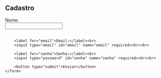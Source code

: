 <!DOCTYPE html>
<html lang="pt-br">
<head>
    <meta charset="UTF-8">
    <title>Formulário de Cadastro</title>
</head>
<body>
    <h2>Cadastro</h2>
    <form action="#" method="post">
        <label for="nome">Nome:</label><br>
        <input type="text" id="nome" name="nome" required><br><br>

        <label for="email">Email:</label><br>
        <input type="email" id="email" name="email" required><br><br>

        <label for="senha">Senha:</label><br>
        <input type="password" id="senha" name="senha" required><br><br>

        <button type="submit">Enviar</button>
    </form>
</body>
</html>
